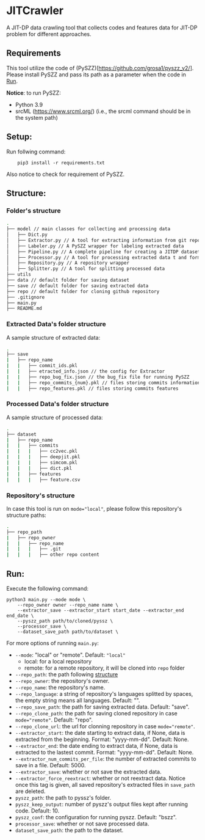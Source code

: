 # JITCrawler

A JIT-DP data crawling tool that collects codes and features data for JIT-DP problem for different approaches.

## Requirements

This tool utilize the code of (PySZZ)[https://github.com/grosa1/pyszz_v2/]. Please install PySZZ and pass its path as a parameter when the code in [Run](#run).

**Notice**: to run PySZZ:
- Python 3.9
- srcML (https://www.srcml.org/) (i.e., the srcml command should be in the system path)

## Setup:

Run follwing command:
```
    pip3 install -r requirements.txt
```

Also notice to check for requirement of PySZZ.

## Structure:

### Folder's structure
```bash
.
├── model // main classes for collecting and processing data
│   ├── Dict.py
│   ├── Extractor.py // A tool for extracting information from git repository
│   ├── Labeler.py // A PySZZ wrapper for labeling extracted data
│   ├── Pipeline.py // A complete pipeline for creating a JITDP dataset
│   ├── Processor.py // A tool for processing extracted data t and formating to JITDP models input format
│   ├── Repository.py // A repository wrapper
│   ├── Splitter.py // A tool for splitting processed data
├── utils
├── data // default folder for saving dataset
├── save // default folder for saving extracted data
├── repo // default folder for cloning github repository
├── .gitignore
├── main.py
├── README.md
```

### Extracted Data's folder structure

A sample structure of extracted data:
```bash
.
├── save
|   ├── repo_name
|   |   ├── commit_ids.pkl
|   |   ├── etracted_info.json // the config for Extractor
|   |   ├── repo_bug_fix.json // the bug_fix file for running PySZZ
|   |   ├── repo_commits_{num}.pkl // files storing commits information
|   |   ├── repo_features.pkl // files storing commits features
```

### Processed Data's folder structure

A sample structure of processed data:
```bash
.
├── dataset
|   ├── repo_name
|   |   ├── commits
|   |   |   ├── cc2vec.pkl
|   |   |   ├── deepjit.pkl
|   |   |   ├── simcom.pkl
|   |   |   ├── dict.pkl
|   |   ├── features
|   |   |   ├── feature.csv
```

### Repository's structure

In case this tool is run on `mode="local"`, please follow this repository's structure paths:
```bash
.
├── repo_path
|   ├── repo_owner
|   |   ├── repo_name
|   |   |   ├── .git
|   |   |   ├── other repo content
```

## Run:

Execute the following command:
```
python3 main.py --mode mode \
    --repo_owner owner --repo_name name \
    --extractor_save --extractor_start start_date --extractor_end end_date \
    --pyszz_path path/to/cloned/pyssz \
    --processor_save \
    --dataset_save_path path/to/dataset \ 
```

For more options of running `main.py`:
- `--mode`: "local" or "remote". Default: `"local"`
    - local: for a local repository
    - remote: for a remote repository, it will be cloned into `repo` folder
- `--repo_path`: the path following [structure](#repositorys-structure)
- `--repo_owner`: the repository's owner.
- `--repo_name`: the repository's name.
- `--repo_language`: a string of repository's languages splitted by spaces, the empty string means all languages. Default: "".
- `--repo_save_path`: the path for saving extracted data. Default: "save".
- `--repo_clone_path`: the path for saving cloned repository in case `mode="remote"`. Default: "repo".
- `--repo_clone_url`: the url for clonning repository in case `mode="remote"`.
- `--extractor_start`: the date starting to extract data, if None, data is extracted from the beginning. Format: "yyyy-mm-dd". Default: None.
- `--extractor_end`: the date ending to extract data, if None, data is extracted to the lastest commit. Format: "yyyy-mm-dd". Default: None.
- `--extractor_num_commits_per_file`: the number of extracted commits to save in a file. Default: 5000.
- `--extractor_save`: whether or not save the extracted data.
- `--extractor_force_reextract`:  whether or not reextract data. Notice once this tag is given, all saved repository's extracted files in `save_path` are deleted.
- `pyszz_path`: the path to pyssz's folder.
- `pyszz_keep_output`: number of pyszz's output files kept after running code. Default: 10.
- `pyszz_conf`: the configuration for running pyszz. Default: "bszz".
- `processor_save`: whether or not save processed data.
- `dataset_save_path`: the path to the dataset.
